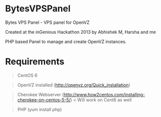 BytesVPSPanel
=============

Bytes VPS Panel - VPS panel for OpenVZ

Created at the inGenious Hackathon 2013 by Abhishek M, Harsha and me

PHP based Panel to manage and create OpenVZ instances.

Requirements
======

> CentOS 6

> OpenVZ installed (http://openvz.org/Quick_installation)

> Cherokee Webserver (http://www.how2centos.com/installing-cherokee-on-centos-5-5/) < Will work on Cent6 as well

> PHP (yum install php)
